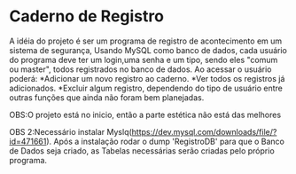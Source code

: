 # Caderno de Registro
A idéia do projeto é ser um programa de registro de acontecimento em um sistema de segurança,
Usando MySQL como banco de dados, cada usuário do programa deve ter um login,uma senha e um tipo, sendo eles "comum ou master", todos registrados no banco de dados.
Ao acessar o usuário poderá:
*Adicionar um novo registro ao caderno.
*Ver todos os registros já adicionados.
*Excluir algum registro, dependendo do tipo de usuário
entre outras funções que ainda não foram bem planejadas.

OBS:O projeto está no inicio, então a parte estética não está das melhores

OBS 2:Necessário instalar Myslq(https://dev.mysql.com/downloads/file/?id=471661). Após a instalação rodar o dump 'RegistroDB' para que o Banco de Dados seja criado, as Tabelas necessárias serão criadas pelo próprio programa.
